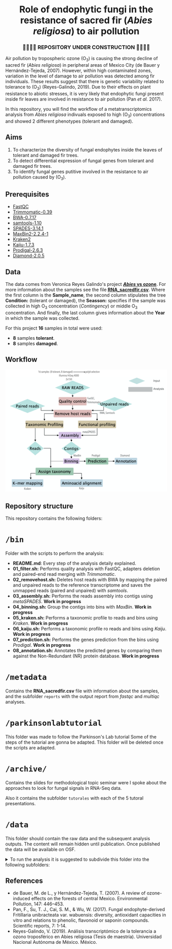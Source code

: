 # <div align="center"> Role of endophytic fungi in the resistance of sacred fir (*Abies religiosa*) to air pollution </div>

### <div align="center">  :construction::construction::construction::construction: REPOSITORY UNDER CONSTRUCTION :construction::construction::construction::construction: </div>






Air pollution by tropospheric ozone (O<sub>3</sub>) is causing the strong decline of sacred fir (*Abies religiosa*) in peripheral areas of Mexico City (de Bauer y Hernández-Tejeda, 2007). However, within high contaminated zones, variation in the level of damage to air pollution was detected among fir individuals. These results suggest that there is genetic variability related to tolerance to (O<sub>3</sub>) (Reyes-Galindo, 2019). Due to their effects on plant resistance to abiotic stresses, it is very likely that endophytic fungi present inside fir leaves are involved in resistance to air pollution (Pan *et al.* 2017).

In this repository, you will find the workflow of a metatranscriptomics analysis from *Abies religiosa* indivuals exposed to high (O<sub>3</sub>) concentrations and showed 2 different phenotypes (tolerant and damaged). 

## **Aims**

1. To characterize the diversity of fungal endophytes inside the leaves of tolerant and damaged fir trees.
2. To detect differential expression of fungal genes from tolerant and damaged fir trees. 
3. To identify fungal genes putitive involved in the resistance to air pollution caused by (O<sub>3</sub>).

## **Prerequisites**

* [FastQC](https://www.bioinformatics.babraham.ac.uk/projects/fastqc/)
* [Trimmomatic-0.39](http://www.usadellab.org/cms/?page=trimmomatic)
* [BWA-0.7.17](http://bio-bwa.sourceforge.net)
* [samtools-1.10](http://www.htslib.org)
* [SPADES-3.14.1](https://cab.spbu.ru/software/spades/)
* [MaxBin2-2.2.4-1](https://sourceforge.net/projects/maxbin2/)
* [Kraken2](https://ccb.jhu.edu/software/kraken2/)
* [Kaiju-1.7.3](http://kaiju.binf.ku.dk)
* [Prodigal-2.6.3](https://github.com/hyattpd/Prodigal)
* [Diamond-2.0.5](https://github.com/bbuchfink/diamond)	


## **Data**

The data comes from Veronica Reyes Galindo's project [***Abies* vs ozone**](https://github.com/VeroIarrachtai/Abies_vs_ozone). For more information about the samples see the file [**RNA_sacredfir.csv**](./metadata/RNA_sacredfir.csv).
Where the first column is the **Sample_name**, the second column stipulates the tree **Condition:** (tolerant or damaged), the **Seasson:** specifies if the sample was collected in high O<sub>3</sub> concentration (*Contingency*) or middle O<sub>3</sub> concentration. And finally, the last column gives information about the **Year** in which the sample was collected.

For this project **16** samples in total were used:

* **8** samples **tolerant**.
* **8** samples **damaged**.  


## **Workflow**

![](workflow.png)

## **Repository structure**

This repository contains the following folders:

# `/bin`

Folder with the scripts to perform the analysis:

* **README.md**: Every step of the analysis detaily explained.
* **01_filter.sh:** Performs quality analysis with FastQC, adapters deletion and paired-end read merging with *Trimmomatic*.
* **02_removehost.sh:** Deletes host reads with BWA by mapping the paired and unpaired reads to the reference transcriptome and saves the unmapped reads (paired and unpaired) with *samtools*.
* **03_assembly.sh:** Performs the reads assembly into contigs using *metaSPADES*. **Work in progress**
* **04_binning.sh:** Group the contigs into bins with *MaxBin*. **Work in progress**
* **05_kraken.sh:** Performs a taxonomic profile to reads and bins using *Kraken*. **Work in progress**
* **06_kaiju.sh:** Performs a taxonomic profile ro reads and bins using *Kaiju*. **Work in progress**
* **07_prediction.sh:** Performs the genes prediction from the bins using *Prodigal*. **Work in progress**
* **08_annotation.sh:** Annotates the predicted genes by comparing them against the Non-Redundant (NR) protein database. **Work in progress**
  
# `/metadata`


Contains the **RNA_sacredfir.csv** file with information about the samples, and the subfolder `reports` with the output report from *fastqc* and *multiqc* analyses. 

# `/parkinsonlabtutorial`

This folder was made to follow the Parkinson's Lab tutorial Some of the steps of the tutorial are gonna be adapted. This folder will be deleted once the scripts are adapted.

# `/archive/`

Contains the slides for methodological topic seminar were I spoke about the approaches to look for fungal signals in RNA-Seq data.

Also it contains the subfolder `tutorales` with each of the 5 tutoral presentations.  



# `/data`

This folder should contain the raw data and the subsequent analysis outputs. The content will remain hidden until publication. Once published the data will be available on OSF.




<details>
<summary>To run the analysis it is suggested to subdivide this folder into the following subfolders:</summary>
<br>

### `/raw/`
Must contain the raw reads.

### `/filter/`


Contains the following subfolders:

1. **`/outputs`:** with the outputs from the filtering process (trimming with *Trimmomatic* and host reads remotion with *BWA* and *samtools*): 
2. **`/adapters/`:** with a symbolic link to the adapters folder from Trimmomatic data.
3. **`/reference/`:** with the *A. balsamea* reference transcriptome in `.fa`files also it contains de index files made wit *BWA*.


### `/assembly/`
Contains subfolders with metaSPADES outputs from every sample (Every subfolder is called: `samplename_assembly`).

### `/binning/`
Contains the output from MaxBin.

### `/taxonomy/`
Contains the subfolders `/kraken/` and `/kaiju/` with every software output from reads and bins. 


### `/function/`
Contains the subfolders `/prediction/`and `/annotation/`with every output from *Prodigal* and *Diamond* respectively.

</details>



## **References**

* de Bauer, M. de L., y Hernández-Tejeda, T. (2007). A review of ozone- induced effects on the forests of central Mexico.
Environmental Pollution, 147: 446–453.
* Pan, F., Su, T. J., Cai, S. M., & Wu, W. (2017). Fungal endophyte-derived Fritillaria unibracteata var. wabuensis: diversity, antioxidant capacities in vitro and relations to phenolic, flavonoid or saponin compounds. Scientific reports, 7: 1-14.
* Reyes-Galindo, V. (2019). Análisis transcriptómico de la tolerancia a ozono troposférico en Abies religiosa (Tesis de
maestría). Universidad Nacional Autónoma de México. México.

